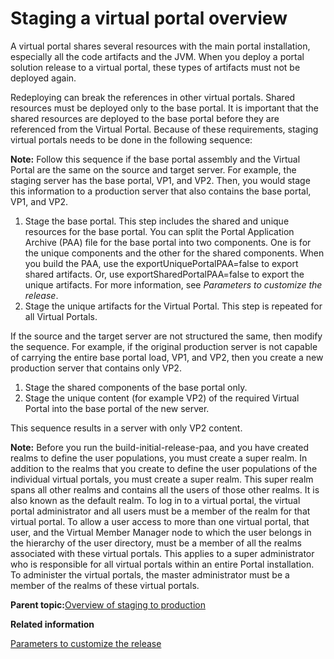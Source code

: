 # Staging a virtual portal overview 

A virtual portal shares several resources with the main portal installation, especially all the code artifacts and the JVM. When you deploy a portal solution release to a virtual portal, these types of artifacts must not be deployed again.

Redeploying can break the references in other virtual portals. Shared resources must be deployed only to the base portal. It is important that the shared resources are deployed to the base portal before they are referenced from the Virtual Portal. Because of these requirements, staging virtual portals needs to be done in the following sequence:

**Note:** Follow this sequence if the base portal assembly and the Virtual Portal are the same on the source and target server. For example, the staging server has the base portal, VP1, and VP2. Then, you would stage this information to a production server that also contains the base portal, VP1, and VP2.

1.  Stage the base portal. This step includes the shared and unique resources for the base portal. You can split the Portal Application Archive \(PAA\) file for the base portal into two components. One is for the unique components and the other for the shared components. When you build the PAA, use the exportUniquePortalPAA=false to export shared artifacts. Or, use exportSharedPortalPAA=false to export the unique artifacts. For more information, see *Parameters to customize the release*.
2.  Stage the unique artifacts for the Virtual Portal. This step is repeated for all Virtual Portals.

If the source and the target server are not structured the same, then modify the sequence. For example, if the original production server is not capable of carrying the entire base portal load, VP1, and VP2, then you create a new production server that contains only VP2.

1.  Stage the shared components of the base portal only.
2.  Stage the unique content \(for example VP2\) of the required Virtual Portal into the base portal of the new server.

This sequence results in a server with only VP2 content.

**Note:** Before you run the build-initial-release-paa, and you have created realms to define the user populations, you must create a super realm. In addition to the realms that you create to define the user populations of the individual virtual portals, you must create a super realm. This super realm spans all other realms and contains all the users of those other realms. It is also known as the default realm. To log in to a virtual portal, the virtual portal administrator and all users must be a member of the realm for that virtual portal. To allow a user access to more than one virtual portal, that user, and the Virtual Member Manager node to which the user belongs in the hierarchy of the user directory, must be a member of all the realms associated with these virtual portals. This applies to a super administrator who is responsible for all virtual portals within an entire Portal installation. To administer the virtual portals, the master administrator must be a member of the realms of these virtual portals.

**Parent topic:**[Overview of staging to production ](../deploy/dep_ovr_concepts.md)

**Related information**  


[Parameters to customize the release ](../deploy/dep_cust_paa.md)

